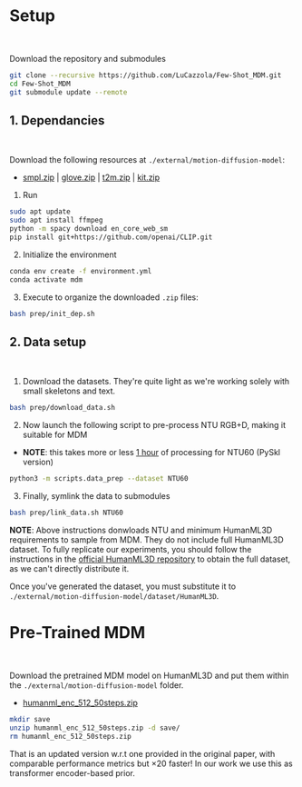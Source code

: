 # Setup

<br>

Download the repository and submodules
```bash
git clone --recursive https://github.com/LuCazzola/Few-Shot_MDM.git
cd Few-Shot_MDM
git submodule update --remote
```

## 1. Dependancies

<br>

Download the following resources at `./external/motion-diffusion-model`:
* [smpl.zip](https://drive.usercontent.google.com/download?id=1INYlGA76ak_cKGzvpOV2Pe6RkYTlXTW2&authuser=1) | [glove.zip](https://drive.google.com/file/d/1cmXKUT31pqd7_XpJAiWEo1K81TMYHA5n/view?usp=sharing) | [t2m.zip](https://drive.usercontent.google.com/download?id=1O_GUHgjDbl2tgbyfSwZOUYXDACnk25Kb&authuser=1) | [kit.zip](https://drive.usercontent.google.com/download?id=12liZW5iyvoybXD8eOw4VanTgsMtynCuU&authuser=1)

1. Run
```bash
sudo apt update
sudo apt install ffmpeg
python -m spacy download en_core_web_sm
pip install git+https://github.com/openai/CLIP.git
```

2. Initialize the environment
```bash
conda env create -f environment.yml
conda activate mdm
```

3. Execute to organize the downloaded `.zip` files:
```bash
bash prep/init_dep.sh
```

## 2. Data setup

<br>

1. Download the datasets. They're quite light as we're working solely with small skeletons and text.
```bash
bash prep/download_data.sh
```

2. Now launch the following script to pre-process NTU RGB+D, making it suitable for MDM
* **NOTE**: this takes more or less <u>1 hour</u> of processing for NTU60 (PySkl version)
```bash
python3 -m scripts.data_prep --dataset NTU60
```

3. Finally, symlink the data to submodules
```bash
bash prep/link_data.sh NTU60
```

**NOTE**: Above instructions donwloads NTU and minimum HumanML3D requirements to sample from MDM. They do not include full HumanML3D dataset. To fully replicate our experiments, you should follow the instructions in the [official HumanML3D repository](https://github.com/EricGuo5513/HumanML3D) to obtain the full dataset, as we can't directly distribute it.

Once you've generated the dataset, you must substitute it to `./external/motion-diffusion-model/dataset/HumanML3D`.

# Pre-Trained MDM

<br>

Download the pretrained MDM model on HumanML3D and put them within the `./external/motion-diffusion-model` folder.
* [humanml_enc_512_50steps.zip](https://drive.google.com/file/d/1cfadR1eZ116TIdXK7qDX1RugAerEiJXr/view?usp=sharing)

```bash
mkdir save
unzip humanml_enc_512_50steps.zip -d save/
rm humanml_enc_512_50steps.zip
```

That is an updated version w.r.t one provided in the original paper, with comparable performance metrics but $\times 20$ faster!
In our work we use this as transformer encoder-based prior.